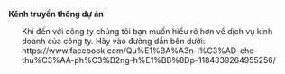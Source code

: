 ﻿**Kênh truyền thông dự án**
<ul>
Khi đến với công ty chúng tôi bạn muốn hiểu rõ hơn về dịch vụ kinh doanh của công ty.
Hãy vào đường dẫn bên dưới:
https://www.facebook.com/Qu%E1%BA%A3n-l%C3%AD-cho-thu%C3%AA-ph%C3%B2ng-h%E1%BB%8Dp-1184839264955256/
</ul>